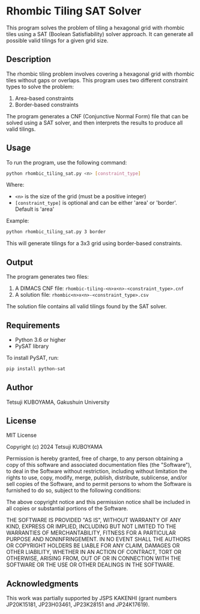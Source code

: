 # Rhombic Tiling SAT Solver

This program solves the problem of tiling a hexagonal grid with rhombic tiles using a SAT (Boolean Satisfiability) solver approach. It can generate all possible valid tilings for a given grid size.

## Description

The rhombic tiling problem involves covering a hexagonal grid with rhombic tiles without gaps or overlaps. This program uses two different constraint types to solve the problem:

1. Area-based constraints
2. Border-based constraints

The program generates a CNF (Conjunctive Normal Form) file that can be solved using a SAT solver, and then interprets the results to produce all valid tilings.

## Usage

To run the program, use the following command:

```sh
python rhombic_tiling_sat.py <n> [constraint_type]
```

Where:
- `<n>` is the size of the grid (must be a positive integer)
- `[constraint_type]` is optional and can be either 'area' or 'border'. Default is 'area'

Example:

```sh
python rhombic_tiling_sat.py 3 border
```

This will generate tilings for a 3x3 grid using border-based constraints.

## Output

The program generates two files:
1. A DIMACS CNF file: `rhombic-tiling-<n>x<n>-<constraint_type>.cnf`
2. A solution file: `rhombic<n>x<n>-<constraint_type>.csv`

The solution file contains all valid tilings found by the SAT solver.

## Requirements

- Python 3.6 or higher
- PySAT library

To install PySAT, run:

```bash
pip install python-sat
```

## Author

Tetsuji KUBOYAMA, Gakushuin University

## License

MIT License

Copyright (c) 2024 Tetsuji KUBOYAMA

Permission is hereby granted, free of charge, to any person obtaining a copy
of this software and associated documentation files (the "Software"), to deal
in the Software without restriction, including without limitation the rights
to use, copy, modify, merge, publish, distribute, sublicense, and/or sell
copies of the Software, and to permit persons to whom the Software is
furnished to do so, subject to the following conditions:

The above copyright notice and this permission notice shall be included in all
copies or substantial portions of the Software.

THE SOFTWARE IS PROVIDED "AS IS", WITHOUT WARRANTY OF ANY KIND, EXPRESS OR
IMPLIED, INCLUDING BUT NOT LIMITED TO THE WARRANTIES OF MERCHANTABILITY,
FITNESS FOR A PARTICULAR PURPOSE AND NONINFRINGEMENT. IN NO EVENT SHALL THE
AUTHORS OR COPYRIGHT HOLDERS BE LIABLE FOR ANY CLAIM, DAMAGES OR OTHER
LIABILITY, WHETHER IN AN ACTION OF CONTRACT, TORT OR OTHERWISE, ARISING FROM,
OUT OF OR IN CONNECTION WITH THE SOFTWARE OR THE USE OR OTHER DEALINGS IN THE
SOFTWARE.

## Acknowledgments

This work was partially supported by JSPS KAKENHI (grant numbers JP20K15181, JP23H03461, JP23K28151 and JP24K17619).

